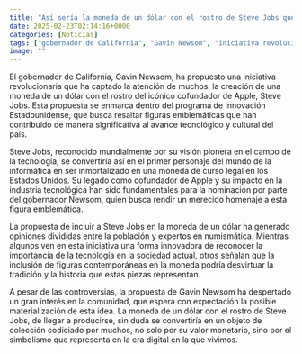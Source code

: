 ```yaml
---
title: "Así sería la moneda de un dólar con el rostro de Steve Jobs que proponen en California"
date: 2025-02-23T02:14:16+0000
categories: [Noticias]
tags: ["gobernador de California", "Gavin Newsom", "iniciativa revolucionaria", "moneda de un dólar", "Steve Jobs", "Innovación Estadounidense", "tecnología", "Apple", "industria tecnológica", "legado", "numismática", "sociedad actual", "tradición", "historia"]
image: ""
---
```


El gobernador de California, Gavin Newsom, ha propuesto una iniciativa revolucionaria que ha captado la atención de muchos: la creación de una moneda de un dólar con el rostro del icónico cofundador de Apple, Steve Jobs. Esta propuesta se enmarca dentro del programa de Innovación Estadounidense, que busca resaltar figuras emblemáticas que han contribuido de manera significativa al avance tecnológico y cultural del país.

Steve Jobs, reconocido mundialmente por su visión pionera en el campo de la tecnología, se convertiría así en el primer personaje del mundo de la informática en ser inmortalizado en una moneda de curso legal en los Estados Unidos. Su legado como cofundador de Apple y su impacto en la industria tecnológica han sido fundamentales para la nominación por parte del gobernador Newsom, quien busca rendir un merecido homenaje a esta figura emblemática.

La propuesta de incluir a Steve Jobs en la moneda de un dólar ha generado opiniones divididas entre la población y expertos en numismática. Mientras algunos ven en esta iniciativa una forma innovadora de reconocer la importancia de la tecnología en la sociedad actual, otros señalan que la inclusión de figuras contemporáneas en la moneda podría desvirtuar la tradición y la historia que estas piezas representan.

A pesar de las controversias, la propuesta de Gavin Newsom ha despertado un gran interés en la comunidad, que espera con expectación la posible materialización de esta idea. La moneda de un dólar con el rostro de Steve Jobs, de llegar a producirse, sin duda se convertiría en un objeto de colección codiciado por muchos, no solo por su valor monetario, sino por el simbolismo que representa en la era digital en la que vivimos.
    